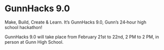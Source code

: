 # GunnHacks 9.0

Make, Build, Create & Learn. It’s GunnHacks 9.0, Gunn’s 24‑hour high school hackathon!

GunnHacks 9.0 will take place from February 21st to 22nd, 2 PM to 2 PM, in person at Gunn High School.

<!--
Registration is now open! Register for GunnHacks [here](https://www.gunnhacks.com/register).
-->
